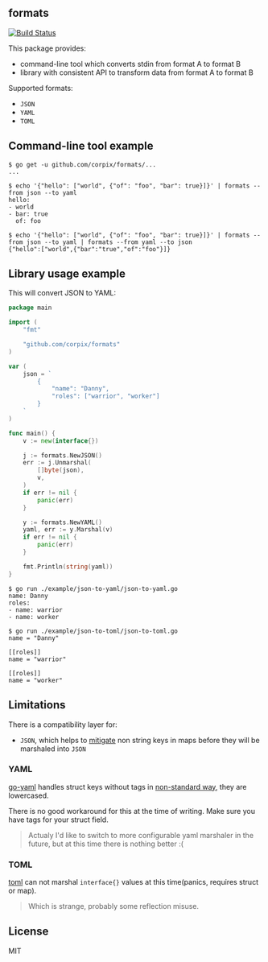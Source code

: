 formats
----------

[![Build Status](https://travis-ci.org/corpix/formats.svg?branch=master)](https://travis-ci.org/corpix/formats)

This package provides:

- command-line tool which converts stdin from format A to format B
- library with consistent API to transform data from format A to format B

Supported formats:

- `JSON`
- `YAML`
- `TOML`

## Command-line tool example

``` console
$ go get -u github.com/corpix/formats/...
...

$ echo '{"hello": ["world", {"of": "foo", "bar": true}]}' | formats --from json --to yaml
hello:
- world
- bar: true
  of: foo

$ echo '{"hello": ["world", {"of": "foo", "bar": true}]}' | formats --from json --to yaml | formats --from yaml --to json
{"hello":["world",{"bar":"true","of":"foo"}]}
```

## Library usage example

This will convert JSON to YAML:

``` go
package main

import (
	"fmt"

	"github.com/corpix/formats"
)

var (
	json = `
        {
            "name": "Danny",
            "roles": ["warrior", "worker"]
        }
    `
)

func main() {
	v := new(interface{})

	j := formats.NewJSON()
	err := j.Unmarshal(
		[]byte(json),
		v,
	)
	if err != nil {
		panic(err)
	}

	y := formats.NewYAML()
	yaml, err := y.Marshal(v)
	if err != nil {
		panic(err)
	}

	fmt.Println(string(yaml))
}
```

``` console
$ go run ./example/json-to-yaml/json-to-yaml.go
name: Danny
roles:
- name: warrior
- name: worker

$ go run ./example/json-to-toml/json-to-toml.go
name = "Danny"

[[roles]]
name = "warrior"

[[roles]]
name = "worker"

```

## Limitations

There is a compatibility layer for:

- `JSON`, which helps to [mitigate](https://github.com/go-yaml/yaml/issues/139) non string keys in maps before they will be marshaled into `JSON`

### YAML

[go-yaml](https://github.com/go-yaml/yaml) handles struct keys without tags in [non-standard way](https://github.com/go-yaml/yaml/issues/148), they are lowercased.

There is no good workaround for this at the time of writing. Make sure you have tags for your struct field.

> Actualy I'd like to switch to more configurable yaml marshaler in the future, but at this time there is nothing better :(

### TOML

[toml](https://github.com/naoina/toml) can not marshal `interface{}` values at this time(panics, requires struct or map).

> Which is strange, probably some reflection misuse.

## License

MIT
